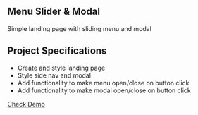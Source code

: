 ## Menu Slider & Modal

Simple landing page with sliding menu and modal

## Project Specifications

- Create and style landing page
- Style side nav and modal
- Add functionality to make menu open/close on button click
- Add functionality to make modal open/close on button click

[Check Demo](https://wwdbsh.github.io/vanilla-js-projects/menu-slider-and-modal/)